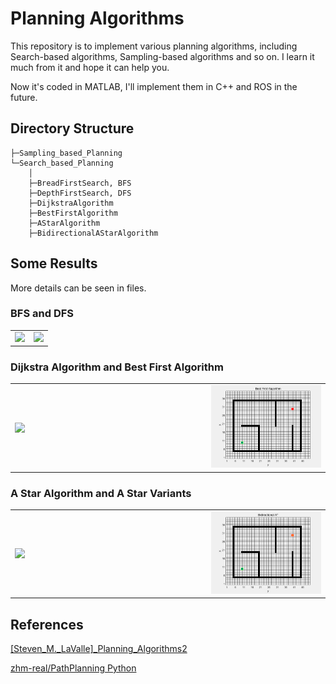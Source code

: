 # Planning Algorithms

This repository is to implement various planning algorithms, including Search-based algorithms, Sampling-based algorithms and so on. I learn it much from it and hope it can help you.

Now it's coded in MATLAB, I'll implement them in C++ and ROS in the future.

## Directory Structure


    ├─Sampling_based_Planning
    └─Search_based_Planning
        │  
        ├─BreadFirstSearch, BFS
        ├─DepthFirstSearch, DFS
        ├─DijkstraAlgorithm
        ├─BestFirstAlgorithm
        ├─AStarAlgorithm           
        ├─BidirectionalAStarAlgorithm       


## Some Results
More details can be seen in files.

### BFS and DFS
<div align=right>
<table>
  <tr>
    <td><img src="./Search_based_Planning/BreadFirstSearch/result.gif"  width = "300" align=left/></a></td>
    <td><img src="./Search_based_Planning/DepthFirstSearch/result.gif"  width = "300" align=right/></a></td>
    </tr>
</table>
</div>

<!-- ![]()![](Search_based_Planning/BreadFirstSearch/result.gif)
![]()![](Search_based_Planning/DepthFirstSearch/result.gif) -->

### Dijkstra Algorithm and Best First Algorithm
<div align=right>
<table>
  <tr>
    <td><img src="./Search_based_Planning/DijkstraAlgorithm/result.gif"  width = "300" align=left></a></td>
    <td><img src="./Search_based_Planning/BestFirstAlgorithm/result.gif"  width = "300" align=right/></a></td>
    </tr>
</table>
</div>

### A Star Algorithm and A Star Variants
<div align=right>
<table>
  <tr>
    <td><img src="./Search_based_Planning/AStarAlgorithm/result.gif"  width = "300" align=left></a></td>
    <td><img src="./Search_based_Planning/BidirectionalAStarAlgorithm/result.gif"  width = "300" align=right/></a></td>
    </tr>
</table>
</div>

## References
[]()[[Steven_M._LaValle]_Planning_Algorithms2](https://github.com/YaominJun/path_planning/blob/master/papers/%5BSteven_M._LaValle%5D_Planning_Algorithms2.pdf)

[]()[zhm-real/PathPlanning Python](https://github.com/YaominJun/PathPlanning.git)



